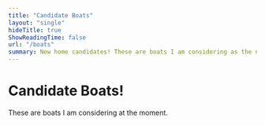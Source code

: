 ```yaml
---
title: "Candidate Boats"
layout: "single"
hideTitle: true
ShowReadingTime: false
url: "/boats"
summary: New home candidates! These are boats I am considering as the new base of operations.
---
```


# Candidate Boats!
These are boats I am considering at the moment.

<iframe src="https://www.yachtworld.com/yacht/1981-pearson-35-pearson-9126528/" width=" 
<!--stackedit_data:
eyJoaXN0b3J5IjpbNTUzNzA4MTQ5XX0=
-->
